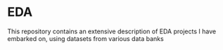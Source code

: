 # EDA
This repository contains an extensive description of EDA projects I have embarked on, using datasets from various data banks
